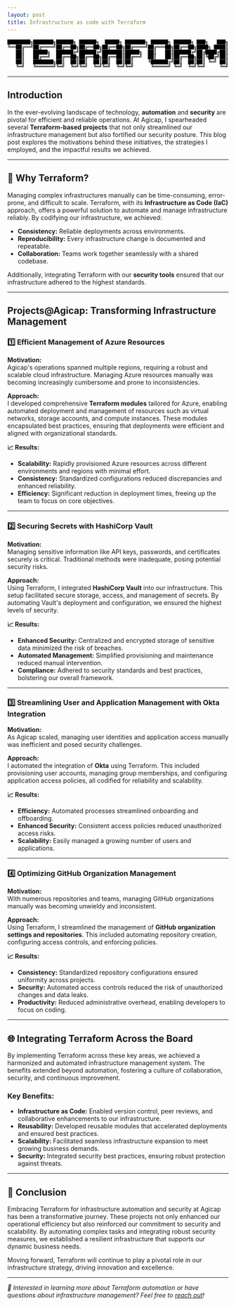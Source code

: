 ```yaml
---
layout: post
title: Infrastructure as code with Terraform
---
```


![Terraform Ascii](/assets/terraform.png "terraform ascii")

---

## **Introduction**

In the ever-evolving landscape of technology, **automation** and **security** are pivotal for efficient and reliable operations. At Agicap, I spearheaded several **Terraform-based projects** that not only streamlined our infrastructure management but also fortified our security posture. This blog post explores the motivations behind these initiatives, the strategies I employed, and the impactful results we achieved.

---

## **🌟 Why Terraform?**

Managing complex infrastructures manually can be time-consuming, error-prone, and difficult to scale. Terraform, with its **Infrastructure as Code (IaC)** approach, offers a powerful solution to automate and manage infrastructure reliably. By codifying our infrastructure, we achieved:

- **Consistency:** Reliable deployments across environments.
- **Reproducibility:** Every infrastructure change is documented and repeatable.
- **Collaboration:** Teams work together seamlessly with a shared codebase.

Additionally, integrating Terraform with our **security tools** ensured that our infrastructure adhered to the highest standards.

---

## **Projects@Agicap: Transforming Infrastructure Management**

### **1️⃣ Efficient Management of Azure Resources**

**Motivation:**  
Agicap's operations spanned multiple regions, requiring a robust and scalable cloud infrastructure. Managing Azure resources manually was becoming increasingly cumbersome and prone to inconsistencies.

**Approach:**  
I developed comprehensive **Terraform modules** tailored for Azure, enabling automated deployment and management of resources such as virtual networks, storage accounts, and compute instances. These modules encapsulated best practices, ensuring that deployments were efficient and aligned with organizational standards.

**📈 Results:**  
- **Scalability:** Rapidly provisioned Azure resources across different environments and regions with minimal effort.
- **Consistency:** Standardized configurations reduced discrepancies and enhanced reliability.
- **Efficiency:** Significant reduction in deployment times, freeing up the team to focus on core objectives.

---

### **2️⃣ Securing Secrets with HashiCorp Vault**

**Motivation:**  
Managing sensitive information like API keys, passwords, and certificates securely is critical. Traditional methods were inadequate, posing potential security risks.

**Approach:**  
Using Terraform, I integrated **HashiCorp Vault** into our infrastructure. This setup facilitated secure storage, access, and management of secrets. By automating Vault's deployment and configuration, we ensured the highest levels of security.

**📈 Results:**  
- **Enhanced Security:** Centralized and encrypted storage of sensitive data minimized the risk of breaches.
- **Automated Management:** Simplified provisioning and maintenance reduced manual intervention.
- **Compliance:** Adhered to security standards and best practices, bolstering our overall framework.

---

### **3️⃣ Streamlining User and Application Management with Okta Integration**

**Motivation:**  
As Agicap scaled, managing user identities and application access manually was inefficient and posed security challenges.

**Approach:**  
I automated the integration of **Okta** using Terraform. This included provisioning user accounts, managing group memberships, and configuring application access policies, all codified for reliability and scalability.

**📈 Results:**  
- **Efficiency:** Automated processes streamlined onboarding and offboarding.
- **Enhanced Security:** Consistent access policies reduced unauthorized access risks.
- **Scalability:** Easily managed a growing number of users and applications.

---

### **4️⃣ Optimizing GitHub Organization Management**

**Motivation:**  
With numerous repositories and teams, managing GitHub organizations manually was becoming unwieldy and inconsistent.

**Approach:**  
Using Terraform, I streamlined the management of **GitHub organization settings and repositories**. This included automating repository creation, configuring access controls, and enforcing policies.

**📈 Results:**  
- **Consistency:** Standardized repository configurations ensured uniformity across projects.
- **Security:** Automated access controls reduced the risk of unauthorized changes and data leaks.
- **Productivity:** Reduced administrative overhead, enabling developers to focus on coding.

---

## **🌐 Integrating Terraform Across the Board**

By implementing Terraform across these key areas, we achieved a harmonized and automated infrastructure management system. The benefits extended beyond automation, fostering a culture of collaboration, security, and continuous improvement.

### **Key Benefits:**
- **Infrastructure as Code:** Enabled version control, peer reviews, and collaborative enhancements to our infrastructure.
- **Reusability:** Developed reusable modules that accelerated deployments and ensured best practices.
- **Scalability:** Facilitated seamless infrastructure expansion to meet growing business demands.
- **Security:** Integrated security best practices, ensuring robust protection against threats.

---

## **🏁 Conclusion**

Embracing Terraform for infrastructure automation and security at Agicap has been a transformative journey. These projects not only enhanced our operational efficiency but also reinforced our commitment to security and scalability. By automating complex tasks and integrating robust security measures, we established a resilient infrastructure that supports our dynamic business needs.

Moving forward, Terraform will continue to play a pivotal role in our infrastructure strategy, driving innovation and excellence.

---

*🌟 Interested in learning more about Terraform automation or have questions about infrastructure management? Feel free to [reach out](./contact/)!*